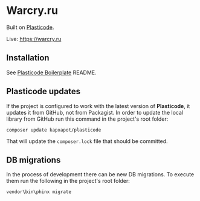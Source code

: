 # Warcry.ru

Built on [Plasticode](https://github.com/kapxapot/plasticode).

Live: https://warcry.ru

## Installation

See [Plasticode Boilerplate](https://github.com/kapxapot/plasticode-boilerplate) README.

## Plasticode updates

If the project is configured to work with the latest version of **Plasticode**, it updates it from GitHub, not from Packagist. In order to update the local library from GitHub run this command in the project's root folder:

`composer update kapxapot/plasticode`

That will update the `composer.lock` file that should be committed.

## DB migrations

In the process of development there can be new DB migrations. To execute them run the following in the project's root folder:

`vendor\bin\phinx migrate`
